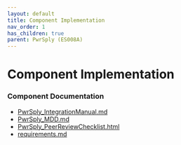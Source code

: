 ```yaml
---
layout: default
title: Component Implementation
nav_order: 1
has_children: true
parent: PwrSply (ES008A)
---
```

# Component Implementation
### Component Documentation

- [PwrSply_IntegrationManual.md](doc/PwrSply_IntegrationManual.md)
- [PwrSply_MDD.md](doc/PwrSply_MDD.md)
- [PwrSply_PeerReviewChecklist.html](doc/PwrSply_PeerReviewChecklist.html)
- [requirements.md](doc/requirements.md)

